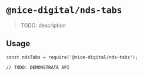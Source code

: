 # `@nice-digital/nds-tabs`

> TODO: description

## Usage

```
const ndsTabs = require('@nice-digital/nds-tabs');

// TODO: DEMONSTRATE API
```
